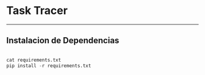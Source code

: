 # Task Tracer
--- 

## Instalacion de Dependencias
```python

cat requirements.txt
pip install -r requirements.txt

```
